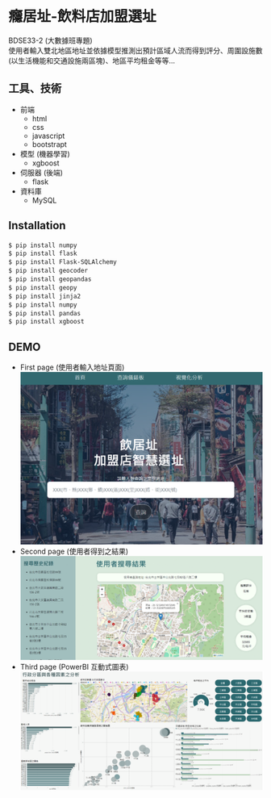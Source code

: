 # 癮居址-飲料店加盟選址
BDSE33-2 (大數據班專題)    
使用者輸入雙北地區地址並依據模型推測出預計區域人流而得到評分、周圍設施數(以生活機能和交通設施兩區塊)、地區平均租金等等...

 
## 工具、技術  
  - 前端
    - html
    - css
    - javascript
    - bootstrapt
  - 模型 (機器學習)
    - xgboost
  - 伺服器 (後端)
    - flask
  - 資料庫
    - MySQL

## Installation 
```bash
$ pip install numpy
$ pip install flask
$ pip install Flask-SQLAlchemy
$ pip install geocoder
$ pip install geopandas
$ pip install geopy
$ pip install jinja2
$ pip install numpy
$ pip install pandas
$ pip install xgboost
```

## DEMO
- First page (使用者輸入地址頁面)
![first_page](/img/first_page.png?raw=true "Demo Page 1")
- Second page (使用者得到之結果)
![second_page](/img/page2.gif?raw=true "Demo Page 2")
- Third page (PowerBI 互動式圖表)
![third_page](/img/third_page.png?raw=true "Demo Page 3")
